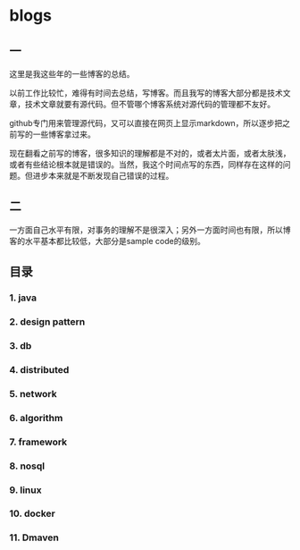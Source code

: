 # blogs


## 一

这里是我这些年的一些博客的总结。

以前工作比较忙，难得有时间去总结，写博客。而且我写的博客大部分都是技术文章，技术文章就要有源代码。但不管哪个博客系统对源代码的管理都不友好。

github专门用来管理源代码，又可以直接在网页上显示markdown，所以逐步把之前写的一些博客拿过来。

现在翻看之前写的博客，很多知识的理解都是不对的，或者太片面，或者太肤浅，或者有些结论根本就是错误的。当然，我这个时间点写的东西，同样存在这样的问题。但进步本来就是不断发现自己错误的过程。


## 二

一方面自己水平有限，对事务的理解不是很深入；另外一方面时间也有限，所以博客的水平基本都比较低，大部分是sample code的级别。

## 目录


### 1. java

### 2. design pattern

### 3. db

### 4. distributed

### 5. network

### 6. algorithm

### 7. framework

### 8. nosql

### 9. linux

### 10. docker

### 11. Dmaven
